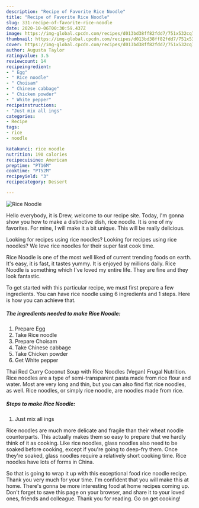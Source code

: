 ```yaml
---
description: "Recipe of Favorite Rice Noodle"
title: "Recipe of Favorite Rice Noodle"
slug: 331-recipe-of-favorite-rice-noodle
date: 2020-10-06T00:30:59.437Z
image: https://img-global.cpcdn.com/recipes/d013bd38ff82fdd7/751x532cq70/rice-noodle-recipe-main-photo.jpg
thumbnail: https://img-global.cpcdn.com/recipes/d013bd38ff82fdd7/751x532cq70/rice-noodle-recipe-main-photo.jpg
cover: https://img-global.cpcdn.com/recipes/d013bd38ff82fdd7/751x532cq70/rice-noodle-recipe-main-photo.jpg
author: Augusta Taylor
ratingvalue: 3.5
reviewcount: 14
recipeingredient:
- " Egg"
- " Rice noodle"
- " Choisam"
- " Chinese cabbage"
- " Chicken powder"
- " White pepper"
recipeinstructions:
- "Just mix all ings"
categories:
- Recipe
tags:
- rice
- noodle

katakunci: rice noodle 
nutrition: 190 calories
recipecuisine: American
preptime: "PT16M"
cooktime: "PT52M"
recipeyield: "3"
recipecategory: Dessert

---
```



![Rice Noodle](https://img-global.cpcdn.com/recipes/d013bd38ff82fdd7/751x532cq70/rice-noodle-recipe-main-photo.jpg)

Hello everybody, it is Drew, welcome to our recipe site. Today, I'm gonna show you how to make a distinctive dish, rice noodle. It is one of my favorites. For mine, I will make it a bit unique. This will be really delicious.

Looking for recipes using rice noodles? Looking for recipes using rice noodles? We love rice noodles for their super fast cook time.

Rice Noodle is one of the most well liked of current trending foods on earth. It's easy, it is fast, it tastes yummy. It is enjoyed by millions daily. Rice Noodle is something which I've loved my entire life. They are fine and they look fantastic.


To get started with this particular recipe, we must first prepare a few ingredients. You can have rice noodle using 6 ingredients and 1 steps. Here is how you can achieve that.

<!--inarticleads1-->

##### The ingredients needed to make Rice Noodle:

1. Prepare  Egg
1. Take  Rice noodle
1. Prepare  Choisam
1. Take  Chinese cabbage
1. Take  Chicken powder
1. Get  White pepper


Thai Red Curry Coconut Soup with Rice Noodles (Vegan) Frugal Nutrition. Rice noodles are a type of semi-transparent pasta made from rice flour and water. Most are very long and thin, but you can also find flat rice noodles, as well. Rice noodles, or simply rice noodle, are noodles made from rice. 

<!--inarticleads2-->

##### Steps to make Rice Noodle:

1. Just mix all ings


Rice noodles are much more delicate and fragile than their wheat noodle counterparts. This actually makes them so easy to prepare that we hardly think of it as cooking. Like rice noodles, glass noodles also need to be soaked before cooking, except if you&#39;re going to deep-fry them. Once they&#39;re soaked, glass noodles require a relatively short cooking time. Rice noodles have lots of forms in China. 

So that is going to wrap it up with this exceptional food rice noodle recipe. Thank you very much for your time. I'm confident that you will make this at home. There's gonna be more interesting food at home recipes coming up. Don't forget to save this page on your browser, and share it to your loved ones, friends and colleague. Thank you for reading. Go on get cooking!
